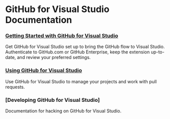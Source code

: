 # GitHub for Visual Studio Documentation

### [Getting Started with GitHub for Visual Studio](getting-started/index.md)

Get GitHub for Visual Studio set up to bring the GitHub flow to Visual Studio. Authenticate to GitHub.com or GitHub Enterprise, keep the extension up-to-date, and review your preferred settings.

### [Using GitHub for Visual Studio](using/index.md)

Use GitHub for Visual Studio to manage your projects and work with pull requests.

### [Developing GitHub for Visual Studio]

Documentation for hacking on GitHub for Visual Studio.
